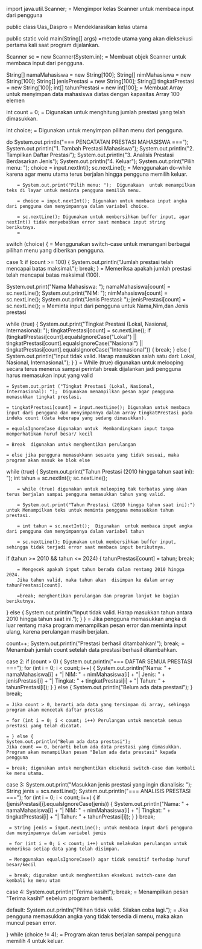 import java.util.Scanner;
    = Mengimpor kelas Scanner  untuk membaca input dari pengguna

public class Uas_Daspro 
    = Mendeklarasikan kelas utama

public static void main(String[] args) 
    =metode utama yang akan dieksekusi pertama kali saat program dijalankan.

Scanner sc = new Scanner(System.in);
    = Membuat objek Scanner untuk membaca input dari pengguna.

String[] namaMahasiswa = new String[100];
String[] nimMahasiswa = new String[100];
String[] jenisPrestasi = new String[100];
String[] tingkatPrestasi = new String[100];
int[] tahunPrestasi = new int[100];
    = Membuat Array untuk menyimpan data mahasiswa diatas dengan kapasitas Array 100 elemen

int count = 0;
    = Digunakan untuk menghitung jumlah prestasi yang telah dimasukkan.

int choice;
    = Digunakan untuk menyimpan pilihan menu dari pengguna.

do 
    System.out.println("=== PENCATATAN PRESTASI MAHASISWA ===");
    System.out.println("1. Tambah Prestasi Mahasiswa");
    System.out.println("2. Tampilkan Daftar Prestasi");
    System.out.println("3. Analisis Prestasi Berdasarkan Jenis");
    System.out.println("4. Keluar");
    System.out.print("Pilih menu: ");
    choice = input.nextInt();
    sc.nextLine();
        = Menggunakan do-while karena agar menu utama terus berjalan hingga pengguna memilih keluar.

        = System.out.print("Pilih menu: ");  Digunakaan  untuk menampilkan teks di layar untuk meminta pengguna memilih menu.

        = choice = input.nextInt(); Digunakan untuk membaca input angka dari pengguna dan menyimpannya dalam variabel choice.

        = sc.nextLine(); Digunakan untuk membersihkan buffer input, agar nextInt() tidak menyebabkan error saat membaca input string berikutnya.
        =




switch (choice) {
    = Menggunakan switch-case untuk menangani berbagai pilihan menu yang diberikan pengguna.


case 1:
    if (count >= 100) { 
        System.out.println("Jumlah prestasi telah mencapai batas maksimal."); 
        break; 
    }
    = Memeriksa apakah jumlah prestasi telah mencapai batas maksimal (100).


System.out.print("Nama Mahasiswa: "); 
namaMahasiswa[count] = sc.nextLine();
System.out.print("NIM: "); 
nimMahasiswa[count] = sc.nextLine();
System.out.print("Jenis Prestasi: "); 
jenisPrestasi[count] = sc.nextLine();
    = Meminta input dari pengguna untuk Nama,Nim,dan Jenis prestasi


while (true) { 
    System.out.print("Tingkat Prestasi (Lokal, Nasional, Internasional): "); 
    tingkatPrestasi[count] = sc.nextLine();
    if (tingkatPrestasi[count].equalsIgnoreCase("Lokal") || 
        tingkatPrestasi[count].equalsIgnoreCase("Nasional") || 
        tingkatPrestasi[count].equalsIgnoreCase("Internasional")) {
        break; 
    } else { 
        System.out.println("Input tidak valid. Harap masukkan salah satu dari: Lokal, Nasional, Internasional."); 
    } 
}
    = While (true) digunakan untuk melooping secara terus menerus sampai perintah break dijalankan jadi  pengguna harus memasukan input yang valid

    = System.out.print ("Tingkat Prestasi (Lokal, Nasional, Internasional): ");  Digunakan menampilkan pesan agar pengguna memasukkan tingkat prestasi.

    = tingkatPrestasi[count] = input.nextLine(); Digunakan untuk membaca input dari pengguna dan menyimpannya dalam array tingkatPrestasi pada indeks count (data keberapa yang sedang dimasukkan).

    = equalsIgnoreCase digunakan untuk  Membandingkann input tanpa memperhatikan huruf besar/ kecil

    = Break  digunakan untuk menghentikan perulangan 

    = else jika pengguna memasukkann sesuatu yang tidak sesuai, maka program akan masuk ke blok else 




while (true) { 
    System.out.print("Tahun Prestasi (2010 hingga tahun saat ini): "); 
    int tahun = sc.nextInt(); 
    sc.nextLine(); 
    

        = while (true) digunakan untuk melooping tak terbatas yang akan terus berjalan sampai pengguna memasukkan tahun yang valid.

        = System.out.print("Tahun Prestasi (2010 hingga tahun saat ini):")  untuk Menampilkan teks untuk meminta pengguna memasukkan tahun prestasi.

        = int tahun = sc.nextInt();  Digunakan  untuk membaca input angka dari pengguna dan menyimpannya dalam variabel tahun

        = sc.nextLine(); Digunakan untuk membersihkan buffer input, sehingga tidak terjadi error saat membaca input berikutnya.
        

if (tahun >= 2010 && tahun <= 2024) { 
        tahunPrestasi[count] = tahun; 
        break; 

        = Mengecek apakah input tahun berada dalam rentang 2010 hingga 2024.
        Jika tahun valid, maka tahun akan  disimpan ke dalam array tahunPrestasi[count].

        =break; menghentikan perulangan dan program lanjut ke bagian berikutnya.

} else { 
        System.out.println("Input tidak valid. Harap masukkan tahun antara 2010 hingga tahun saat ini."); 
    } 
}
        = Jika pengguna memasukkan angka di luar rentang maka program menampilkan pesan error  dan meminta input ulang, karena perulangan masih berjalan.



count++; 
System.out.println("Prestasi berhasil ditambahkan!");
break;
    = Menambah jumlah count setelah data prestasi berhasil ditambahkan.

case 2:
if (count > 0) {
    System.out.println("=== DAFTAR SEMUA PRESTASI ==="); 
    for (int i = 0; i < count; i++) { 
         System.out.println("Nama: " + namaMahasiswa[i] + "| NIM: " + nimMahasiswa[i] + "| Jenis: " + jenisPrestasi[i] + "| Tingkat: " + tingkatPrestasi[i] + "| Tahun: " + tahunPrestasi[i]); 
        }
} else {
        System.out.println("Belum ada data prestasi");
}
break;

    
    = Jika count > 0, berarti ada data yang tersimpan di array, sehingga program akan mencetak daftar prestas

    = for (int i = 0; i < count; i++) Perulangan untuk mencetak semua prestasi yang telah dicatat.

    = } else {
    System.out.println("Belum ada data prestasi");
    Jika count == 0, berarti belum ada data prestasi yang dimasukkan. Program akan menampilkan pesan "Belum ada data prestasi" kepada pengguna

    = break; digunakan untuk menghentikan eksekusi switch-case dan kembali ke menu utama.


case 3:
System.out.print("Masukkan jenis prestasi yang ingin dianalisis: "); 
String jenis = scs.nextLine(); 
System.out.println("=== ANALISIS PRESTASI ==="); 
for (int i = 0; i < count; i++) { 
        if (jenisPrestasi[i].equalsIgnoreCase(jenis)) { 
            System.out.println("Nama: " + namaMahasiswa[i] + "| NIM: " + nimMahasiswa[i] + "| Tingkat: " + tingkatPrestasi[i] + "| Tahun: " + tahunPrestasi[i]); 
        } 
    }
    break;

     = String jenis = input.nextLine(); untuk membaca input dari pengguna dan menyimpannya dalam variabel jenis

     = for (int i = 0; i < count; i++) untuk melakukan perulangan untuk memeriksa setiap data yang telah disimpan.

     = Menggunakan equalsIgnoreCase() agar tidak sensitif terhadap huruf besar/kecil 

     = break; digunakan untuk menghentikan eksekusi switch-case dan kembali ke menu utam


case 4: 
    System.out.println("Terima kasih!"); 
    break;
    = Menampilkan pesan "Terima kasih!" sebelum program berhenti.
        

default:
    System.out.println("Pilihan tidak valid. Silakan coba lagi.");
    = Jika pengguna memasukkan angka yang tidak tersedia di menu, maka akan muncul pesan error.

} while (choice != 4);
    = Program akan terus berjalan sampai pengguna memilih 4 untuk keluar.
